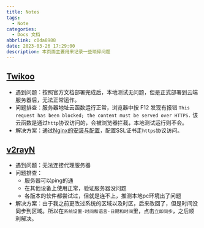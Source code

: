 ```yaml
---
title: Notes
tags:
  - Note
categories:
  - Docs 文档
abbrlink: c0da8988
date: 2023-03-26 17:29:00
description: 本页面主要用来记录一些琐碎问题  
---
```



## [Twikoo](https://twikoo.js.org/)  
- 遇到问题：按照官方文档部署完成后，本地测试无问题，但是正式部署到云端服务器后，无法正常运作。
- 问题排查：服务器地址云函数运行正常，浏览器中按 F12 发现有报错 `This request has been blocked; the content must be served over HTTPS.` 该云函数是通过`http`协议访问的，会被浏览器拦截，本地测试运行则不会。
- 解决方案：通过[Nginx的安装与配置](http://kchris1027.github.io/post/13d4b70d.html)，配置SSL证书走`https`协议访问。

## [v2rayN](https://github.com/2dust/v2rayN)

- 遇到问题：无法连接代理服务器
- 问题排查：
  - 服务器可以ping的通
  - 在其他设备上使用正常，验证服务器没问题
  - 各版本的软件都尝试过，但就是连不上，推测本地pc环境出了问题
- 解决方案：由于我之前更改过系统的区域以及时区，后来改回了，但是时间没同步到区域。所以在`系统设置-时间和语言-日期和时间`里，点击`立即同步`，之后顺利解决。